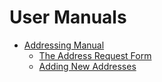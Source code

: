# User Manuals

- [Addressing Manual](./addressing.md)
    - [The Address Request Form](./address_request.md)
    - [Adding New Addresses](./adding_addresses.md)
